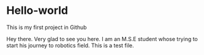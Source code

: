 # Hello-world
This is my first project in Github

Hey there. Very glad to see you here.
I am an M.S.E student whose trying to start his journey to robotics field.
This is a test file.
